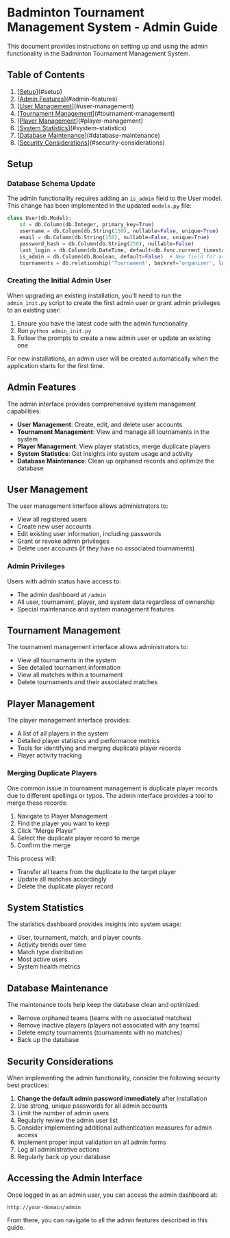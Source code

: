 # Badminton Tournament Management System - Admin Guide

This document provides instructions on setting up and using the admin functionality in the Badminton Tournament Management System.

## Table of Contents

1. [[Setup](https://github.com/LeranPeng/AgilWebDev2025/issues/49#setup)](#setup)
2. [[Admin Features](https://github.com/LeranPeng/AgilWebDev2025/issues/49#admin-features)](#admin-features)
3. [[User Management](https://github.com/LeranPeng/AgilWebDev2025/issues/49#user-management)](#user-management)
4. [[Tournament Management](https://github.com/LeranPeng/AgilWebDev2025/issues/49#tournament-management)](#tournament-management)
5. [[Player Management](https://github.com/LeranPeng/AgilWebDev2025/issues/49#player-management)](#player-management)
6. [[System Statistics](https://github.com/LeranPeng/AgilWebDev2025/issues/49#system-statistics)](#system-statistics)
7. [[Database Maintenance](https://github.com/LeranPeng/AgilWebDev2025/issues/49#database-maintenance)](#database-maintenance)
8. [[Security Considerations](https://github.com/LeranPeng/AgilWebDev2025/issues/49#security-considerations)](#security-considerations)

## Setup

### Database Schema Update

The admin functionality requires adding an `is_admin` field to the User model. This change has been implemented in the updated `models.py` file:

```python
class User(db.Model):
    id = db.Column(db.Integer, primary_key=True)
    username = db.Column(db.String(150), nullable=False, unique=True)
    email = db.Column(db.String(150), nullable=False, unique=True)
    password_hash = db.Column(db.String(256), nullable=False)
    last_login = db.Column(db.DateTime, default=db.func.current_timestamp())
    is_admin = db.Column(db.Boolean, default=False)  # New field for admin status
    tournaments = db.relationship('Tournament', backref='organizer', lazy=True)
```

### Creating the Initial Admin User

When upgrading an existing installation, you'll need to run the `admin_init.py` script to create the first admin user or grant admin privileges to an existing user:

1. Ensure you have the latest code with the admin functionality
2. Run `python admin_init.py`
3. Follow the prompts to create a new admin user or update an existing one

For new installations, an admin user will be created automatically when the application starts for the first time.

## Admin Features

The admin interface provides comprehensive system management capabilities:

- **User Management**: Create, edit, and delete user accounts
- **Tournament Management**: View and manage all tournaments in the system
- **Player Management**: View player statistics, merge duplicate players
- **System Statistics**: Get insights into system usage and activity
- **Database Maintenance**: Clean up orphaned records and optimize the database

## User Management

The user management interface allows administrators to:

- View all registered users
- Create new user accounts
- Edit existing user information, including passwords
- Grant or revoke admin privileges
- Delete user accounts (if they have no associated tournaments)

### Admin Privileges

Users with admin status have access to:

- The admin dashboard at `/admin`
- All user, tournament, player, and system data regardless of ownership
- Special maintenance and system management features

## Tournament Management

The tournament management interface allows administrators to:

- View all tournaments in the system
- See detailed tournament information
- View all matches within a tournament
- Delete tournaments and their associated matches

## Player Management

The player management interface provides:

- A list of all players in the system
- Detailed player statistics and performance metrics
- Tools for identifying and merging duplicate player records
- Player activity tracking

### Merging Duplicate Players

One common issue in tournament management is duplicate player records due to different spellings or typos. The admin interface provides a tool to merge these records:

1. Navigate to Player Management
2. Find the player you want to keep
3. Click "Merge Player"
4. Select the duplicate player record to merge
5. Confirm the merge

This process will:
- Transfer all teams from the duplicate to the target player
- Update all matches accordingly
- Delete the duplicate player record

## System Statistics

The statistics dashboard provides insights into system usage:

- User, tournament, match, and player counts
- Activity trends over time
- Match type distribution
- Most active users
- System health metrics

## Database Maintenance

The maintenance tools help keep the database clean and optimized:

- Remove orphaned teams (teams with no associated matches)
- Remove inactive players (players not associated with any teams)
- Delete empty tournaments (tournaments with no matches)
- Back up the database

## Security Considerations

When implementing the admin functionality, consider the following security best practices:

1. **Change the default admin password immediately** after installation
2. Use strong, unique passwords for all admin accounts
3. Limit the number of admin users
4. Regularly review the admin user list
5. Consider implementing additional authentication measures for admin access
6. Implement proper input validation on all admin forms
7. Log all administrative actions
8. Regularly back up your database

## Accessing the Admin Interface

Once logged in as an admin user, you can access the admin dashboard at:

```
http://your-domain/admin
```

From there, you can navigate to all the admin features described in this guide.
